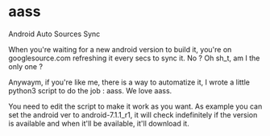 # aass
Android Auto Sources Sync

When you're waiting for a new android version to build it, you're on googlesource.com refreshing it every secs to sync it. No ? Oh sh_t, am I the only one ? 

Anywaym, if you're like me, there is a way to automatize it, I wrote a little python3 script to do the job : aass. We love aass.

You need to edit the script to make it work as you want. As example you can set the android ver to android-7.1.1_r1, it will check indefinitely if the version is available and when it'll be available, it'll download it.
